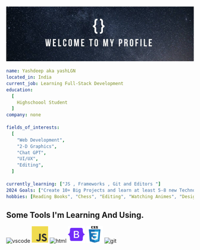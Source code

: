 <img src="./headerbackground.jpeg"></img>

```yaml
name: Yashdeep aka yashLGN
located_in: India
current_job: Learning Full-Stack Development
education:
  [
    Highschoool Student
  ]
company: none

fields_of_interests:
  [
    "Web Development",
    "2-D Graphics",
    "Chat GPT",
    "UI/UX",
    "Editing",
  ]
  
currently_learning: ["JS , Frameworks , Git and Editors "]
2024 Goals: ["Create 10+ Big Projects and learn at least 5-8 new Technologies."]
hobbies: [Reading Books", "Chess", "Editing", "Watching Animes", "Designing"]
```
<h2>Some Tools I'm Learning And Using.</h2>
<p align="left">
<img src="https://cdn.jsdelivr.net/gh/devicons/devicon/icons/vscode/vscode-original.svg" alt="vscode" width="45" height="45"/>
<img src="https://raw.githubusercontent.com/devicons/devicon/master/icons/javascript/javascript-original.svg" alt="javascript" width="45" height="45" />
<img src="https://cdn.jsdelivr.net/gh/devicons/devicon/icons/html5/html5-original.svg" alt="html" width="45" height="45"/>
<img src="https://raw.githubusercontent.com/devicons/devicon/master/icons/bootstrap/bootstrap-plain.svg" alt="bootstrap" width="45" height="45" />
<img src="https://raw.githubusercontent.com/devicons/devicon/master/icons/css3/css3-original-wordmark.svg" alt="css3" width="45" height="45" />
<img src="https://cdn.jsdelivr.net/gh/devicons/devicon/icons/git/git-original.svg" alt="git" width="45" height="45"/>
</p>
